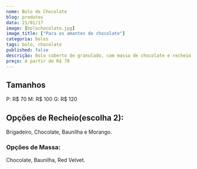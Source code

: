 ```yaml
---
nome: Bolo de Chocolate
blog: produtos
data: 21/01/17
image: [bolochocolate.jpg]
image_title: ["Para os amantes de chocolate"]
categoria: bolos
tags: bolo, chocolate
published: false
descrição: Bolo coberto de granulado, com massa de chocolate e recheio de brigadeiro meio amargo
preço: A partir de R$ 70
---
```


## Tamanhos
P: R$ 70
M: R$ 100
G: R$ 120

## Opções de Recheio(escolha 2):
Brigadeiro, Chocolate, Baunilha e Morango.

### Opções de Massa:
Chocolate, Baunilha, Red Velvet.

